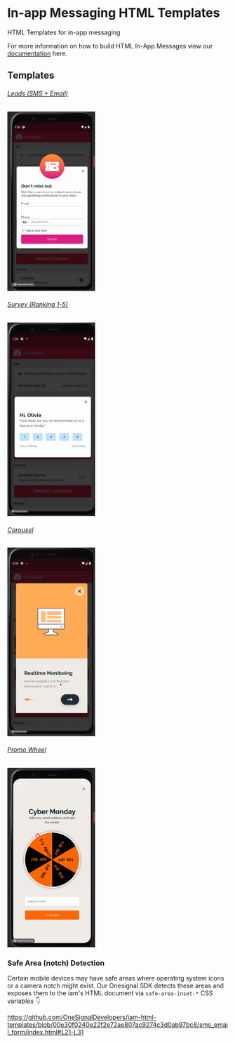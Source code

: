 # In-app Messaging HTML Templates
 HTML Templates for in-app messaging
 
For more information on how to build HTML In-App Messages view our [documentation](https://documentation.onesignal.com/docs/design-your-in-app-message-with-html#key-features-with-the-in-app-html-editor) here.

## Templates

###### [Leads (SMS + Email)](./sms_email_form/README.md)
<img alt="Leads" src="./sms_email_form/readme_assets/sms_email_form.gif" width="200px">

###### [Survey (Ranking 1-5)](./ranking_survey/README.md)
<img alt="Survey" src="./ranking_survey/readme_assets/ranking_survey_iam.gif" width="200px">

###### [Carousel](./carousel/README.md)
<img alt="Carousel" src="./carousel/readme_assets/carousel_iam.gif" width="200px">

###### [Promo Wheel](./promo_wheel/README.md)
<img alt="Promo Wheel" src="./promo_wheel/readme_assets/promo_wheel_iam.gif" width="200px">

### Safe Area (notch) Detection
Certain mobile devices may have safe areas where operating system icons or a camera notch might exist. Our Onesignal SDK detects these areas and exposes them to the iam's HTML document via `safe-area-inset-*` CSS variables :point_down:

https://github.com/OneSignalDevelopers/iam-html-templates/blob/00e30f0240e22f2e72ae807ac9274c3d0ab97bc8/sms_email_form/index.html#L21-L31
